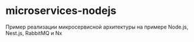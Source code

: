 # microservices-nodejs
Пример реализации микросервисной архитектуры на примере Node.js, Nest.js, RabbitMQ и Nx
